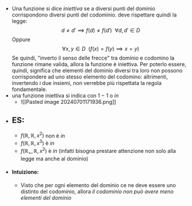 - Una funzione si dice _iniettiva_ se a diversi punti del dominio corrispondono diversi punti del codominio. deve rispettare quindi la legge: $$d\ne d'\implies f(d)\ne f(d') \ \ \forall d,d' \in D$$
  Oppure $$\forall x,y \in D \ \ (f(x)=f(y)\implies x=y)$$Se quindi, "inverto il senso delle frecce" tra dominio e codomino la funzione rimane valida, allora la funzione è iniettiva. Per poterlo essere, quindi, significa che elementi del dominio diversi tra loro non possono corrispondere ad uno stesso elemento del codomino: altrimenti, invertendo i due insiemi, non verrebbe più rispettata la regola fondamentale.
- una funzione iniettiva si indica con $1\  - \ 1$ o $in$
	- ![[Pasted image 20240701171936.png]]
- ## ES:
	- $f(\mathbb{R},\mathbb{R}, x^{2})$ non è $in$ 
	- $f(\mathbb{R},\mathbb{R}, x^{3})$ è $in$
	- $f(\mathbb{R}_{+},\mathbb{R}, x^{2})$ è $in$ (infatti bisogna prestare attenzione non solo alla legge ma anche al dominio)
- #### Intuizione:
	- Visto che per ogni elemento del dominio ce ne deve essere uno distinto del codominio, allora _il codominio non può avere meno elementi del dominio_  